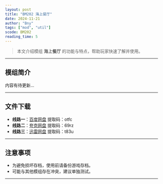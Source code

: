 ```yaml
---
layout: post
title: "BM202 海上餐厅"
date: 2024-11-21
author: "Bny"
tags: ["mod", "util"]
scode: BM202
reading_time: 5
---
```


> 本文介绍模组 **海上餐厅** 的功能与特点，帮助玩家快速了解并使用。

---

## 模组简介

内容有待更新...

---


## 文件下载
- **线路一**：[百度网盘](https://pan.baidu.com/s/1b-hIFyBA3QkqRtdgBNYS5A?pwd=otfc)  提取码：otfc  
- **线路二**：[夸克网盘](https://pan.quark.cn/s/226f57a4e1b0?pwd=69rz)  提取码：69rz  
- **线路三**：[迅雷网盘](https://pan.xunlei.com/s/VOCCbizoQxxhHVog5IlDWfDuA1?pwd=t83u)  提取码：t83u  

---

## 注意事项
- 为避免损坏存档，使用前请备份游戏存档。
- 可能与其他模组存在冲突，建议单独测试。

---


